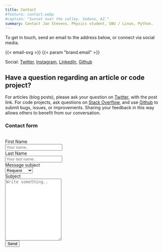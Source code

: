 ```yaml
---
title: Contact
#feature: contact.webp
#caption: "Sunset over the valley. Sedona, AZ."
summary: Contact Jan Stevens. Physics student, GNU / Linux, Python.
---
```


To get in touch, send an email to the address below, or connect via social media.

{{< email-svg >}} {{< param "brand.email" >}}

Social: [Twitter](https://twitter.com/jhaurawachsman), [Instagram](https://instagram.com/jhaurawachsman), [LinkedIn](https://www.linkedin.com/in/jhaurawachsman/), [Github](https://github.com/jhauraw)

## Have a question regarding an article or code project?

For articles (blog posts), please ask your question on [Twitter](https://twitter.com/jhaurawachsman), with the post link. For code projects, ask questions on [Stack Overflow](https://stackoverflow.com/users/1535514), and use [Github](https://github.com/jhauraw) to submit bugs, issues, or improvements. Sharing your feedback in this way allows others to benefit from our conversation.

### Contact form

<br>
<form class="form" name="contact" method="POST" action="/contact" data-netlify="true">
  <div class="row">
    <div class="col-25">
      <label for="fname">First Name</label>
    </div>
    <div class="col-75">
      <input type="text" id="fname" name="firstname" placeholder="Your name..">
    </div>
  </div>
  <div class="row">
    <div class="col-25">
      <label for="lname">Last Name</label>
    </div>
    <div class="col-75">
      <input type="text" id="lname" name="lastname" placeholder="Your last name..">
    </div>
  </div>
  <div class="row">
    <div class="col-25">
      <label for="Message subject">Message subject</label>
    </div>
    <div class="col-75">
      <select id="country" name="country">
        <option value="Request">Request</option>
        <option value="Proposal">Proposal</option>
        <option value="Suggestion">Suggestion</option>
        <option value="Other">Other</option>
      </select>
    </div>
  </div>
  <div class="row">
    <div class="col-25">
      <label for="subject">Subject</label>
    </div>
    <div class="col-75">
      <textarea id="subject" name="subject" placeholder="Write something.." style="height:200px"></textarea>
    </div>
  </div>
  <div class="row">
    <button type="submit">Send</button>
  </div>
</form>